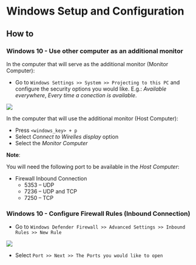 # Windows Setup and Configuration

## How to

### Windows 10 - Use other computer as an additional monitor

In the computer that will serve as the additional monitor (Monitor Computer):

- Go to `Windows Settings >> System >> Projecting to this PC` and configure the security options you would like. E.g.: *Available everywhere*, *Every time a conection is available*. 

![](http://tinyurl.com/y45otjck)

In the computer that will use the additional monitor (Host Computer):

- Press `<windows_key> + p`
- Select *Connect to Wirelles display* option
- Select the *Monitor Computer*

**Note**: 

You will need the following port to be available in the *Host Computer*:
- Firewall Inbound Connection
    - 5353 – UDP
    - 7236 – UDP and TCP
    - 7250 – TCP

### Windows 10 - Configure Firewall Rules (Inbound Connection)

- Go to `Windows Defender Firewall >> Advanced Settings >> Inbound Rules >> New Rule`

![](http://tinyurl.com/yxa6u95l)

- Select `Port >> Next >> The Ports you would like to open`


